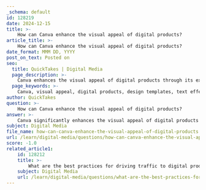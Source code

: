 ```yaml
---
_schema: default
id: 128219
date: 2024-12-15
title: >-
    How can Canva enhance the visual appeal of digital products?
article_title: >-
    How can Canva enhance the visual appeal of digital products?
date_format: MMM DD, YYYY
post_on_text: Posted on
seo:
  title: QuickTakes | Digital Media
  page_description: >-
    Canva enhances the visual appeal of digital products through its extensive template library, advanced text effects, image editing tools, collaboration features, brand kit, animation capabilities, and user-friendly interface, making it accessible for all design skill levels.
  page_keywords: >-
    Canva, visual appeal, digital products, design templates, text effects, image editing, collaboration, brand kit, animation, user-friendly, AI features
author: QuickTakes
question: >-
    How can Canva enhance the visual appeal of digital products?
answer: >-
    Canva significantly enhances the visual appeal of digital products through its user-friendly interface and a wide array of powerful design features. Here are several ways Canva can be utilized to create visually stunning digital products:\n\n1. **Extensive Template Library**: Canva offers a vast collection of design templates tailored for various digital products, including ebooks, social media graphics, presentations, and more. These templates serve as a starting point, allowing users to create professional-looking designs quickly.\n\n2. **Advanced Text Effects**: Beyond basic text editing, Canva provides advanced text effects that can enhance the overall design. Users can experiment with different font styles, sizes, and effects to make their text stand out.\n\n3. **Image Editing Tools**: Canva includes a variety of image editing tools that allow users to refine their visuals. Features such as background removal, image enhancement, and filters help create polished images that integrate seamlessly into designs.\n\n4. **Collaboration Features**: Canva's collaboration tools enable users to share their designs with others, making it easier to gather feedback and make improvements. This is particularly useful for teams working on digital products.\n\n5. **Brand Kit**: The brand kit feature allows users to maintain consistency in their designs by storing brand colors, logos, and fonts. This ensures that all digital products reflect a cohesive brand identity.\n\n6. **Animation Capabilities**: Canva also offers animation features that can add dynamic elements to digital products, making them more engaging for the audience.\n\n7. **User-Friendly Interface**: With its intuitive design tools, Canva empowers both beginners and advanced users to create stunning visuals without needing extensive design experience. This accessibility encourages creativity and experimentation.\n\n8. **AI Features**: Canva's AI tools assist in automating design processes and providing smart suggestions, which can enhance the efficiency and quality of the design work.\n\nBy leveraging these features, creators can produce visually appealing digital products that captivate their audience and effectively communicate their message. Whether for marketing materials, educational content, or social media posts, Canva provides the tools necessary to elevate the visual quality of any digital product.
subject: Digital Media
file_name: how-can-canva-enhance-the-visual-appeal-of-digital-products.md
url: /learn/digital-media/questions/how-can-canva-enhance-the-visual-appeal-of-digital-products
score: -1.0
related_article1:
    id: 128212
    title: >-
        What are the best practices for driving traffic to digital products using Pinterest?
    subject: Digital Media
    url: /learn/digital-media/questions/what-are-the-best-practices-for-driving-traffic-to-digital-products-using-pinterest
---
```


&nbsp;